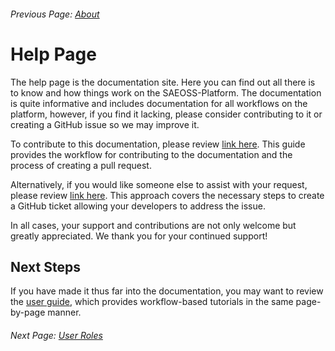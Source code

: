 ###### Previous Page:  [About](./about.md)

# Help Page

The help page is the documentation site. Here you can find out all there is to know and how things work on the SAEOSS-Platform. The documentation is quite informative and includes documentation for all workflows on the platform, however, if you find it lacking, please consider contributing to it or creating a GitHub issue so we may improve it.

To contribute to this documentation, please review [link here](). This guide provides the workflow for contributing to the documentation and the process of creating a pull request.

Alternatively, if you would like someone else to assist with your request, please review [link here](). This approach covers the necessary steps to create a GitHub ticket allowing your developers to address the issue.

In all cases, your support and contributions are not only welcome but greatly appreciated. We thank you for your continued support!

## Next Steps

If you have made it thus far into the documentation, you may want to review the [user guide](../guide/index.md), which provides workflow-based tutorials in the same page-by-page manner.

###### Next Page: [User Roles](user-roles.md)
